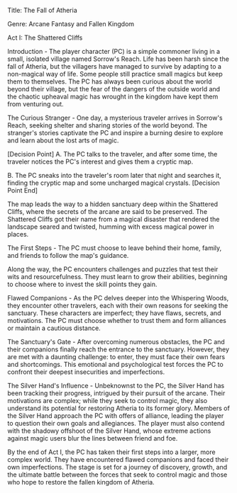 Title: The Fall of Atheria

Genre: Arcane Fantasy and Fallen Kingdom

Act I: The Shattered Cliffs

Introduction - The player character (PC) is a simple commoner living in a small, isolated village named Sorrow's Reach. Life has been harsh since the fall of Atheria, but the villagers have managed to survive by adapting to a non-magical way of life. Some people still practice small magics but keep them to themselves. The PC has always been curious about the world beyond their village, but the fear of the dangers of the outside world and the chaotic upheaval magic has wrought in the kingdom have kept them from venturing out.

The Curious Stranger - One day, a mysterious traveler arrives in Sorrow's Reach, seeking shelter and sharing stories of the world beyond. The stranger's stories captivate the PC and inspire a burning desire to explore and learn about the lost arts of magic.

[Decision Point]
A. The PC talks to the traveler, and after some time, the traveler notices the PC's interest and gives them a cryptic map.

B. The PC sneaks into the traveler's room later that night and searches it, finding the cryptic map and some uncharged magical crystals.
[Decision Point End]

The map leads the way to a hidden sanctuary deep within the Shattered Cliffs, where the secrets of the arcane are said to be preserved. The Shattered Cliffs got their name from a magical disaster that rendered the landscape seared and twisted, humming with excess magical power in places.

The First Steps - The PC must choose to leave behind their home, family, and friends to follow the map's guidance.

Along the way, the PC encounters challenges and puzzles that test their wits and resourcefulness. They must learn to grow their abilities, beginning to choose where to invest the skill points they gain.

Flawed Companions - As the PC delves deeper into the Whispering Woods, they encounter other travelers, each with their own reasons for seeking the sanctuary. These characters are imperfect; they have flaws, secrets, and motivations. The PC must choose whether to trust them and form alliances or maintain a cautious distance.

The Sanctuary's Gate - After overcoming numerous obstacles, the PC and their companions finally reach the entrance to the sanctuary. However, they are met with a daunting challenge: to enter, they must face their own fears and shortcomings. This emotional and psychological test forces the PC to confront their deepest insecurities and imperfections.

The Silver Hand's Influence - Unbeknownst to the PC, the Silver Hand has been tracking their progress, intrigued by their pursuit of the arcane. Their motivations are complex; while they seek to control magic, they also understand its potential for restoring Atheria to its former glory. Members of the Silver Hand approach the PC with offers of alliance, leading the player to question their own goals and allegiances. The player must also contend with the shadowy offshoot of the Silver Hand, whose extreme actions against magic users blur the lines between friend and foe.

By the end of Act I, the PC has taken their first steps into a larger, more complex world. They have encountered flawed companions and faced their own imperfections. The stage is set for a journey of discovery, growth, and the ultimate battle between the forces that seek to control magic and those who hope to restore the fallen kingdom of Atheria.
